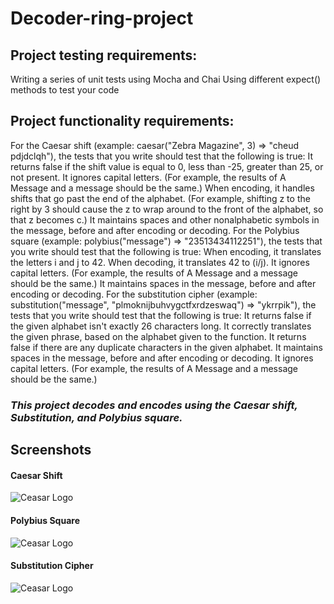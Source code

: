 # Decoder-ring-project
## Project testing requirements:
Writing a series of unit tests using Mocha and Chai
Using different expect() methods to test your code
## Project functionality requirements:
For the Caesar shift (example: caesar("Zebra Magazine", 3) => "cheud pdjdclqh"), the tests that you write should test that the following is true:
It returns false if the shift value is equal to 0, less than -25, greater than 25, or not present.
It ignores capital letters. (For example, the results of A Message and a message should be the same.)
When encoding, it handles shifts that go past the end of the alphabet. (For example, shifting z to the right by 3 should cause the z to wrap around to the front of the alphabet, so that z becomes c.)
It maintains spaces and other nonalphabetic symbols in the message, before and after encoding or decoding.
For the Polybius square (example: polybius("message") => "23513434112251"), the tests that you write should test that the following is true:
When encoding, it translates the letters i and j to 42.
When decoding, it translates 42 to (i/j).
It ignores capital letters. (For example, the results of A Message and a message should be the same.)
It maintains spaces in the message, before and after encoding or decoding.
For the substitution cipher (example: substitution("message", "plmoknijbuhvygctfxrdzeswaq") => "ykrrpik"), the tests that you write should test that the following is true:
It returns false if the given alphabet isn't exactly 26 characters long.
It correctly translates the given phrase, based on the alphabet given to the function.
It returns false if there are any duplicate characters in the given alphabet.
It maintains spaces in the message, before and after encoding or decoding.
It ignores capital letters. (For example, the results of A Message and a message should be the same.)
### *This project decodes and encodes using the Caesar shift, Substitution, and Polybius square.*
## Screenshots

#### Caesar Shift
![Ceasar Logo](https://camo.githubusercontent.com/6d182c9376d1e6f88c803c56e7b0455e03260ccb6e7b457f334ca8f56de5b8c1/68747470733a2f2f36342e6d656469612e74756d626c722e636f6d2f35393238663631643735366434663362653737326363353864363635313639372f303638356265396337663739613461382d62312f733132383078313932302f343638636365303538323733363165323533653739373335376162616432363761613333386538662e706e67)  

#### Polybius Square
![Ceasar Logo](https://camo.githubusercontent.com/68169f90a4658d46b86f3449e572be5eb63ffcaedc021921c282c238fd44c3cb/68747470733a2f2f36342e6d656469612e74756d626c722e636f6d2f32643335396463386330343963353235613166333563386337313363376530302f643835386436633736623462386339392d63322f733132383078313932302f326134323838643663333439366231373263626633393861333930646566393166623339313963392e706e67)  

#### Substitution Cipher
![Ceasar Logo](https://camo.githubusercontent.com/7bdc1edd35338cc74e946f316e1e3e866bbc9594489293859fa333713e084678/68747470733a2f2f36342e6d656469612e74756d626c722e636f6d2f64356461363232306432356665336363386434393963643038623932666131642f336331646436336366613439316462652d66652f733132383078313932302f333230326533363237636535633934333234386561353531656131316464656562393466663035312e706e67) 

